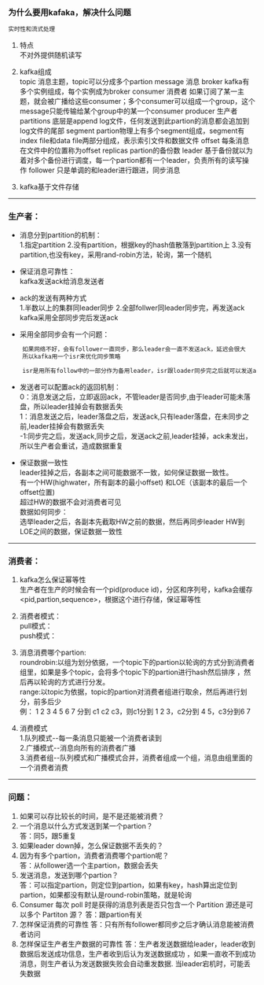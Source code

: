 ### 为什么要用kafaka，解决什么问题
```xml
实时性和流式处理
```

1. 特点  
   不对外提供随机读写

2. kafka组成  
   topic    消息主题，topic可以分成多个partion
   message  消息
   broker   kafka有多个实例组成，每个实例成为broker
   consumer 消费者   如果订阅了某一主题，就会被广播给这些consumer；多个consumer可以组成一个group，这个message只能传输给某个group中的某一个consumer
   producer 生产者   
   partitions   底层是append log文件，任何发送到此partion的消息都会追加到log文件的尾部
   segment  partion物理上有多个segment组成，segment有index file和data file两部分组成，表示索引文件和数据文件
   offset   每条消息在文件中的位置称为offset
   replicas  partion的备份数
   leader    基于备份就以为着对多个备份进行调度，每一个partion都有一个leader，负责所有的读写操作
   follower  只是单调的和leader进行跟进，同步消息

3. kafka基于文件存储
---
### 生产者：

* 消息分到partition的机制：  
	1.指定partition
	2.没有partition，根据key的hash值散落到partition上
	3.没有partition,也没有key，采用rand-robin方法，轮询，第一个随机

* 保证消息可靠性：  
    kafka发送ack给消息发送者

* ack的发送有两种方式  
	1.半数以上的集群同leader同步
	2.全部follwer同leader同步完，再发送ack
	kafka采用全部同步完后发送ack

* 采用全部同步会有一个问题：  
```xml
	如果网络不好，会有follower一直同步，那么leader会一直不发送ack，延迟会很大
	所以kafka用一个isr来优化同步策略

	isr是用所有follow中的一部分作为备用leader，isr跟loader同步完之后就可以发送ack

```

* 发送者可以配置ack的返回机制：  
	0：消息发送之后，立即返回ack，不管leader是否同步,由于leader可能未落盘，所以leader挂掉会有数据丢失  
	1：消息发送之后，leader落盘之后，发送ack,只有leader落盘，在未同步之前,leader挂掉会有数据丢失  
	-1:同步完之后，发送ack,同步之后，发送ack之前,leader挂掉，ack未发出，所以生产者会重试，造成数据重复  
	
* 保证数据一致性  
	leader挂掉之后，各副本之间可能数据不一致，如何保证数据一致性。  
	有一个HW(highwater，所有副本的最小offset) 和LOE（该副本的最后一个offset位置)  
	超过HW的数据不会对消费者可见  
	数据如何同步：  
	选举leader之后，各副本先截取HW之前的数据，然后再同步leader HW到LOE之间的数据，保证数据一致性  

---

### 消费者：
1. kafka怎么保证幂等性  
    生产者在生产的时候会有一个pid(produce id)，分区和序列号，kafka会缓存<pid,partion,sequence>，根据这个进行存储，保证幂等性

2. 消费者模式：  
    pull模式：  
    push模式：  

3. 消息消费哪个partion:  
   roundrobin:以组为划分依据，一个topic下的partion以轮询的方式分到消费者组里，如果是多个topic，会将多个topic下的partion进行hash然后排序
，然后再以轮询的方式进行分发。  
   range:以topic为依据，topic的partion对消费者组进行取余，然后再进行划分，前多后少  
   例： 1 2 3 4 5 6 7 分到 c1 c2 c3，则c1分到 1 2 3，c2分到 4 5，c3分到6 7  



4. 消费模式  
    1.队列模式--每一条消息只能被一个消费者读到  
    2.广播模式--消息向所有的消费者广播  
    3.消费者组--队列模式和广播模式合并，消费者组成一个组，消息由组里面的一个消费者消费  

---

### 问题：
1. 如果可以存比较长的时间，是不是还能被消费？  
2. 一个消息以什么方式发送到某一个partion？    
   答：同5，跟5重复  
3. 如果leader down掉，怎么保证数据不丢失的？  
4. 因为有多个partion，消费者消费哪个partion呢？  
   答：从follower选一个主partion，数据会丢失  
5. 发送消息，发送到哪个partion？  
   答：可以指定partion，则定位到partion，如果有key，hash算出定位到partion，如果都没有默认是round-robin策略，就是轮询
6. Consumer 每次  poll 时是获得的消息列表是否只包含一个 Partition 源还是可以多个 Partiton 源？
   答：跟partion有关
7. 怎样保证消费的可靠性
   答：只有所有follower都同步之后才确认消息能被消费者访问
8. 怎样保证生产者生产数据的可靠性
   答：生产者发送数据给leader，leader收到数据后发送成功信息，生产者收到后认为发送数据成功 ，如果一直收不到成功消息，则生产者认为发送数据失败会自动重发数据.
			当leader宕机时，可能丢失数据
